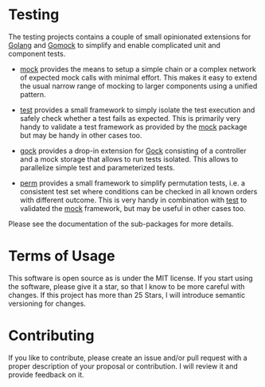 # Testing

The testing projects contains a couple of small opinionated extensions for
[Golang][go] and [Gomock][gomock] to simplify and enable complicated unit and
component tests.

* [mock](mock) provides the means to setup a simple chain or a complex network
  of expected mock calls with minimal effort. This makes it easy to extend the
  usual narrow range of mocking to larger components using a unified pattern.

* [test](test) provides a small framework to simply isolate the test execution
  and safely check whether a test fails as expected. This is primarily very
  handy to validate a test framework as provided by the [mock](mock) package
  but may be handy in other cases too.

* [gock](gock) provides a drop-in extension for [Gock][gock] consisting of a
  controller and a mock storage that allows to run tests isolated. This allows
  to parallelize simple test and parameterized tests.

* [perm](perm) provides a small framework to simplify permutation tests, i.e.
  a consistent test set where conditions can be checked in all known orders
  with different outcome. This is very handy in combination with [test](test)
  to validated the [mock](mock) framework, but may be useful in other cases
  too.

 Please see the documentation of the sub-packages for more details.

# Terms of Usage

This software is open source as is under the MIT license. If you start using
the software, please give it a star, so that I know to be more careful with
changes. If this project has more than 25 Stars, I will introduce semantic
versioning for changes.

# Contributing

If you like to contribute, please create an issue and/or pull request with a
proper description of your proposal or contribution. I will review it and
provide feedback on it.

[go]: https://go.dev/ "Golang"
[gomock]: https://github.com/golang/mock "GoMock"
[gock]: https://github.com/h2non/gock "Gock"
